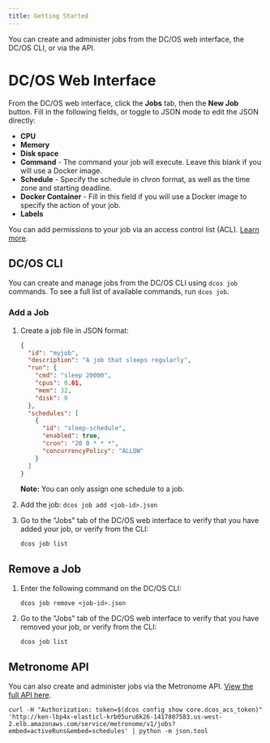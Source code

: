```yaml
---
title: Getting Started
---
```


You can create and administer jobs from the DC/OS web interface, the DC/OS CLI, or via the API.

# DC/OS Web Interface

From the DC/OS web interface, click the **Jobs** tab, then the **New Job** button. Fill in the following fields, or toggle to JSON mode to edit the JSON directly:

* **CPU**
* **Memory**
* **Disk space**
* **Command** - The command your job will execute. Leave this blank if you will use a Docker image.
* **Schedule** - Specify the schedule in chron format, as well as the time zone and starting deadline.
* **Docker Container** - Fill in this field if you will use a Docker image to specify the action of your job.
* **Labels**

You can add permissions to your job via an access control list (ACL). [Learn more](/1.8/administration/id-and-access-mgt/permissions/service-acls).

<!-- section on deleting jobs? other administration? -->

## DC/OS CLI

You can create and manage jobs from the DC/OS CLI using `dcos job` commands. To see a full list of available commands, run `dcos job`.

### Add a Job

1. Create a job file in JSON format:

    ```json
    {
      "id": "myjob",
      "description": "A job that sleeps regularly",
      "run": {
        "cmd": "sleep 20000",
        "cpus": 0.01,
        "mem": 32,
        "disk": 0
      },
      "schedules": [
        {
          "id": "sleep-schedule",
          "enabled": true,
          "cron": "20 0 * * *",
          "concurrencyPolicy": "ALLOW"
        }
      ]
    }
    ```
    
    **Note:** You can only assign one schedule to a job.
  
  1. Add the job:
    ```
    dcos job add <job-id>.json
    ```
    
  1. Go to the "Jobs" tab of the DC/OS web interface to verify that you have added your job, or verify from the CLI:
     ```
     dcos job list
     ```

## Remove a Job

1. Enter the following command on the DC/OS CLI:
   ```
   dcos job remove <job-id>.json
   ```

1. Go to the "Jobs" tab of the DC/OS web interface to verify that you have removed your job, or verify from the CLI:
   ```
   dcos job list
   ```
   
## Metronome API

You can also create and administer jobs via the Metronome API. [View the full API here](http://dcos.github.io/metronome/docs/generated/api.html).

```
curl -H "Authorization: token=$(dcos config show core.dcos_acs_token)" 'http://ken-lbp4x-elasticl-krb05uru8k26-1417807583.us-west-2.elb.amazonaws.com/service/metronome/v1/jobs?embed=activeRuns&embed=schedules' | python -m json.tool
```


